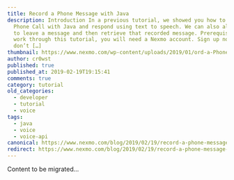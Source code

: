 ```yaml
---
title: Record a Phone Message with Java
description: Introduction In a previous tutorial, we showed you how to Receive a
  Phone Call with Java and respond using text to speech. We can also allow users
  to leave a message and then retrieve that recorded message. Prerequisites To
  work through this tutorial, you will need a Nexmo account. Sign up now if you
  don’t […]
thumbnail: https://www.nexmo.com/wp-content/uploads/2019/01/ord-a-Phone-Message-with-Java.png
author: cr0wst
published: true
published_at: 2019-02-19T19:15:41
comments: true
category: tutorial
old_categories:
  - developer
  - tutorial
  - voice
tags:
  - java
  - voice
  - voice-api
canonical: https://www.nexmo.com/blog/2019/02/19/record-a-phone-message-with-java-dr
redirect: https://www.nexmo.com/blog/2019/02/19/record-a-phone-message-with-java-dr
---
```

Content to be migrated...